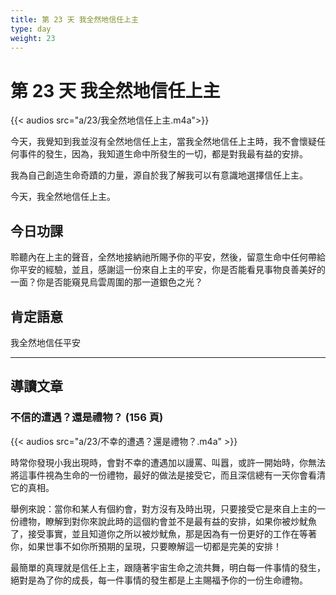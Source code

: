 ```yaml
---
title: 第 23 天 我全然地信任上主
type: day
weight: 23
---
```


# 第 23 天 我全然地信任上主

{{< audios src="a/23/我全然地信任上主.m4a">}}

今天，我覺知到我並沒有全然地信任上主，當我全然地信任上主時，我不會懷疑任何事件的發生，因為，我知道生命中所發生的一切，都是對我最有益的安排。

我為自己創造生命奇蹟的力量，源自於我了解我可以有意識地選擇信任上主。

今天，我全然地信任上主。


## 今日功課

聆聽內在上主的聲音，全然地接納祂所賜予你的平安，然後，留意生命中任何帶給你平安的經驗，並且，感謝這一份來自上主的平安，你是否能看見事物良善美好的一面？你是否能窺見烏雲周圍的那一道銀色之光？

## 肯定語意

我全然地信任平安

---

## 導讀文章

### 不信的遭遇？還是禮物？ (156 頁)

{{< audios src="a/23/不幸的遭遇？還是禮物？.m4a" >}}

時常你發現小我出現時，會對不幸的遭遇加以謾罵、叫囂，或許一開始時，你無法將這事件視為生命的一份禮物，最好的做法是接受它，而且深信總有一天你會看清它的真相。

舉例來說：當你和某人有個約會，對方沒有及時出現，只要接受它是來自上主的一份禮物，瞭解到對你來說此時的這個約會並不是最有益的安排，如果你被炒魷魚了，接受事實，並且知道你之所以被炒魷魚，那是因為有一份更好的工作在等著你，如果世事不如你所預期的呈現，只要瞭解這一切都是完美的安排！

最簡單的真理就是信任上主，跟隨著宇宙生命之流共舞，明白每一件事情的發生，絕對是為了你的成長，每一件事情的發生都是上主賜福予你的一份生命禮物。
